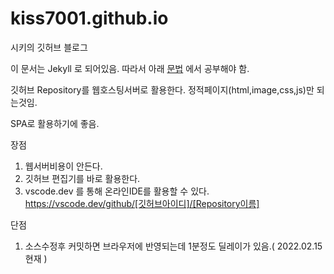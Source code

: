 # kiss7001.github.io
시키의 깃허브 블로그

이 문서는 Jekyll 로 되어있음. 따라서 아래 [문법](https://teddylee777.github.io/jekyll/Jekyll-%EC%82%AC%EC%9A%A9%EC%9D%84-%EC%9C%84%ED%95%9C-markdown-%EB%AC%B8%EB%B2%95) 에서 공부해야 함.

깃허브 Repository를 웹호스팅서버로 활용한다.
정적페이지(html,image,css,js)만 되는것임.

SPA로 활용하기에 좋음.

장점
1. 웹서버비용이 안든다.
2. 깃허브 편집기를 바로 활용한다.
3. vscode.dev 를 통해 온라인IDE를 활용할 수 있다.
https://vscode.dev/github/[깃허브아이디]/[Repository이름]

단점
1. 소스수정후 커밋하면 브라우저에 반영되는데 1분정도 딜레이가 있음.( 2022.02.15 현재 )